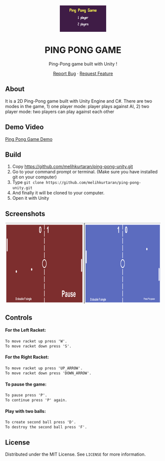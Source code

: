 <p align="center">
  <img width="150" height="auto" src="https://github.com/melihkurtaran/ping-pong-unity/blob/main/Screenshots/Screenshot%202022-10-12%20at%2016.49.53.png?raw=true">
</p>

<h1 align="center">PING PONG GAME</h1>

<p align="center">Ping-Pong game built with Unity !</p>

<p align="center">
  <a href="https://github.com/melihkurtaran/ping-pong-unity/issues">Report Bug</a> · 
  <a href="https://github.com/melihkurtaran/ping-pong-unity/issues">Request Feature</a>
</p>

## About

It is a 2D Ping-Pong game built with Unity Engine and C#.
There are two modes in the game, 1) one player mode: player plays against AI,
2) two player mode: two players can play against each other

## Demo Video
[Ping Pong Game Demo](https://www.youtube.com/watch?v=B8zgBLLEqWE)

## Build
1. Copy https://github.com/melihkurtaran/ping-pong-unity.git
2. Go to your command prompt or terminal. (Make sure you have installed git on your computer)
3. Type ```git clone https://github.com/melihkurtaran/ping-pong-unity.git```
4. And finally it will be cloned to your computer.
5. Open it with Unity

## Screenshots

<p align="center">
  <img width="50%" height="260" src="https://github.com/melihkurtaran/ping-pong-unity/blob/main/Screenshots/Screenshot%202022-10-12%20at%2016.50.18.png?raw=true">
  <img width="49%" height="260" src="https://github.com/melihkurtaran/ping-pong-unity/blob/main/Screenshots/Screenshot%202022-10-12%20at%2016.51.17.png?raw=true">
</p>


## Controls

#### For the Left Racket:
	
	To move racket up press 'W'.
	To move racket down press 'S'.

#### For the Right Racket:
 	
 	To move racket up press 'UP_ARROW'.
 	To move racket down press 'DOWN_ARROW'.
  
#### To pause the game:
 	
 	To pause press 'P'.
 	To continue press 'P' again.
  
#### Play with two balls:
 	
 	To create second ball press 'D'.
 	To destroy the second ball press 'F'.
  
## License

Distributed under the MIT License. See `LICENSE` for more information.
